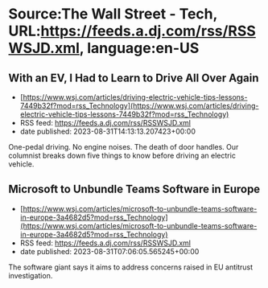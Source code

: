 # Source:The Wall Street - Tech, URL:https://feeds.a.dj.com/rss/RSSWSJD.xml, language:en-US

## With an EV, I Had to Learn to Drive All Over Again
 - [https://www.wsj.com/articles/driving-electric-vehicle-tips-lessons-7449b32f?mod=rss_Technology](https://www.wsj.com/articles/driving-electric-vehicle-tips-lessons-7449b32f?mod=rss_Technology)
 - RSS feed: https://feeds.a.dj.com/rss/RSSWSJD.xml
 - date published: 2023-08-31T14:13:13.207423+00:00

One-pedal driving. No engine noises. The death of door handles. Our columnist breaks down five things to know before driving an electric vehicle.

## Microsoft to Unbundle Teams Software in Europe
 - [https://www.wsj.com/articles/microsoft-to-unbundle-teams-software-in-europe-3a4682d5?mod=rss_Technology](https://www.wsj.com/articles/microsoft-to-unbundle-teams-software-in-europe-3a4682d5?mod=rss_Technology)
 - RSS feed: https://feeds.a.dj.com/rss/RSSWSJD.xml
 - date published: 2023-08-31T07:06:05.565245+00:00

The software giant says it aims to address concerns raised in EU antitrust investigation.

